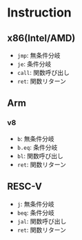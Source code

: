 # Instruction

## x86(Intel/AMD)

- `jmp`: 無条件分岐
- `je`: 条件分岐
- `call`: 関数呼び出し
- `ret`: 関数リターン


## Arm

### v8

- `b`: 無条件分岐 
- `b.eq`: 条件分岐
- `bl`: 関数呼び出し
- `ret`: 関数リターン


## RESC-V

- `j`: 無条件分岐
- `beq`: 条件分岐
- `jal`: 関数呼び出し
- `ret`: 関数リターン